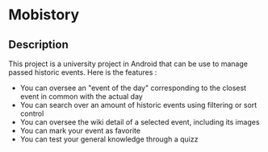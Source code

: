 # Mobistory

## Description

This project is a university project in Android that can be use to manage passed historic events.
Here is the features : 
- You can oversee an "event of the day" corresponding to the closest event in common with the actual day
- You can search over an amount of historic events using filtering or sort control
- You can oversee the wiki detail of a selected event, including its images
- You can mark your event as favorite
- You can test your general knowledge through a quizz